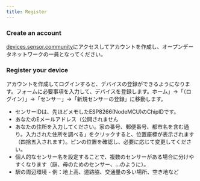 ```yaml
---
title: Register
---
```


### Create an account

[devices.sensor.community](https://devices.sensor.community/)にアクセスしてアカウントを作成し、オープンデータネットワークの一員となってください。


### Register your device
アカウントを作成してログインすると、デバイスの登録ができるようになります。フォームに必要事項を入力して、デバイスを登録します。ホーム」→「（ログイン）」→「センサー」→「新規センサーの登録」に移動します。

* センサーIDは、先ほどメモしたESP8266(NodeMCU)のChipIDです。
* あなたのEメールアドレス（公開されません
* あなたの住所を入力してください。家の番号、郵便番号、都市名を含む通り。入力された住所を調べる」をクリックすると、位置座標が表示されます（四捨五入されます）。ピンの位置を確認し、必要に応じて変更してください。
* 個人的なセンサー名を設定することで、複数のセンサーがある場合に分けやすくなります（庭、母のためのセンサー、...のように）。
* 駅の周辺環境 - 例：地上高、道路脇、交通量の多い場所、空き地など
